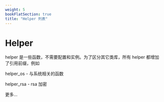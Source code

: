 ```yaml
---
weight: 5
bookFlatSection: true
title: "Helper 列表"
---
```


# Helper

helper 是一些函数，不需要配置和实例。为了区分其它类库，所有 helper 都增加了引用前缀，例如

helper_os - 与系统相关的函数

helper_rsa - rsa 加密

更多...
